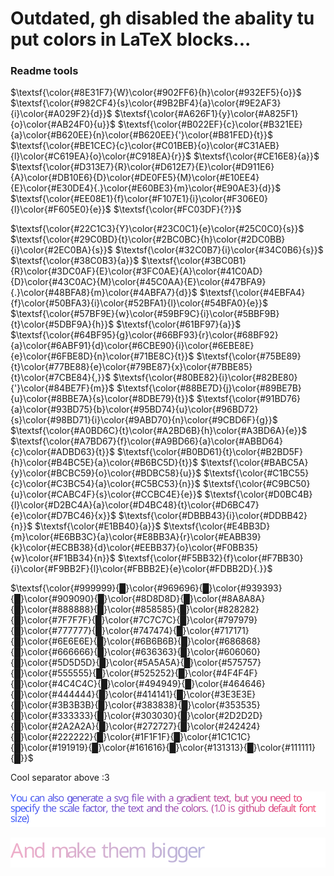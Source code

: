 # Outdated, gh disabled the abality tu put colors in LaTeX blocks...

### Readme tools

$\textsf{\color{#8E31F7}{W}\color{#902FF6}{h}\color{#932EF5}{o}}$ $\textsf{\color{#982CF4}{s}\color{#9B2BF4}{a}\color{#9E2AF3}{i}\color{#A029F2}{d}}$ $\textsf{\color{#A626F1}{y}\color{#A825F1}{o}\color{#AB24F0}{u}}$ $\textsf{\color{#B022EF}{c}\color{#B321EE}{a}\color{#B620EE}{n}\color{#B620EE}{'}\color{#B81FED}{t}}$ $\textsf{\color{#BE1CEC}{c}\color{#C01BEB}{o}\color{#C31AEB}{l}\color{#C619EA}{o}\color{#C918EA}{r}}$ $\textsf{\color{#CE16E8}{a}}$ $\textsf{\color{#D313E7}{R}\color{#D612E7}{E}\color{#D911E6}{A}\color{#DB10E6}{D}\color{#DE0FE5}{M}\color{#E10EE4}{E}\color{#E30DE4}{.}\color{#E60BE3}{m}\color{#E90AE3}{d}}$ $\textsf{\color{#EE08E1}{f}\color{#F107E1}{i}\color{#F306E0}{l}\color{#F605E0}{e}}$ $\textsf{\color{#FC03DF}{?}}$

$\textsf{\color{#22C1C3}{Y}\color{#23C0C1}{e}\color{#25C0C0}{s}}$ $\textsf{\color{#29C0BD}{t}\color{#2BC0BC}{h}\color{#2DC0BB}{i}\color{#2EC0BA}{s}}$ $\textsf{\color{#32C0B7}{i}\color{#34C0B6}{s}}$ $\textsf{\color{#38C0B3}{a}}$ $\textsf{\color{#3BC0B1}{R}\color{#3DC0AF}{E}\color{#3FC0AE}{A}\color{#41C0AD}{D}\color{#43C0AC}{M}\color{#45C0AA}{E}\color{#47BFA9}{.}\color{#48BFA8}{m}\color{#4ABFA7}{d}}$ $\textsf{\color{#4EBFA4}{f}\color{#50BFA3}{i}\color{#52BFA1}{l}\color{#54BFA0}{e}}$ $\textsf{\color{#57BF9E}{w}\color{#59BF9C}{i}\color{#5BBF9B}{t}\color{#5DBF9A}{h}}$ $\textsf{\color{#61BF97}{a}}$ $\textsf{\color{#64BF95}{g}\color{#66BF93}{r}\color{#68BF92}{a}\color{#6ABF91}{d}\color{#6CBE90}{i}\color{#6EBE8E}{e}\color{#6FBE8D}{n}\color{#71BE8C}{t}}$ $\textsf{\color{#75BE89}{t}\color{#77BE88}{e}\color{#79BE87}{x}\color{#7BBE85}{t}\color{#7CBE84}{,}}$ $\textsf{\color{#80BE82}{i}\color{#82BE80}{'}\color{#84BE7F}{m}}$ $\textsf{\color{#88BE7D}{j}\color{#89BE7B}{u}\color{#8BBE7A}{s}\color{#8DBE79}{t}}$ $\textsf{\color{#91BD76}{a}\color{#93BD75}{b}\color{#95BD74}{u}\color{#96BD72}{s}\color{#98BD71}{i}\color{#9ABD70}{n}\color{#9CBD6F}{g}}$ $\textsf{\color{#A0BD6C}{t}\color{#A2BD6B}{h}\color{#A3BD6A}{e}}$ $\textsf{\color{#A7BD67}{f}\color{#A9BD66}{a}\color{#ABBD64}{c}\color{#ADBD63}{t}}$ $\textsf{\color{#B0BD61}{t}\color{#B2BD5F}{h}\color{#B4BC5E}{a}\color{#B6BC5D}{t}}$ $\textsf{\color{#BABC5A}{y}\color{#BCBC59}{o}\color{#BDBC58}{u}}$ $\textsf{\color{#C1BC55}{c}\color{#C3BC54}{a}\color{#C5BC53}{n}}$ $\textsf{\color{#C9BC50}{u}\color{#CABC4F}{s}\color{#CCBC4E}{e}}$ $\textsf{\color{#D0BC4B}{l}\color{#D2BC4A}{a}\color{#D4BC48}{t}\color{#D6BC47}{e}\color{#D7BC46}{x}}$ $\textsf{\color{#DBBB43}{i}\color{#DDBB42}{n}}$ $\textsf{\color{#E1BB40}{a}}$ $\textsf{\color{#E4BB3D}{m}\color{#E6BB3C}{a}\color{#E8BB3A}{r}\color{#EABB39}{k}\color{#ECBB38}{d}\color{#EEBB37}{o}\color{#F0BB35}{w}\color{#F1BB34}{n}}$ $\textsf{\color{#F5BB32}{f}\color{#F7BB30}{i}\color{#F9BB2F}{l}\color{#FBBB2E}{e}\color{#FDBB2D}{.}}$

$\textsf{\color{#999999}{█}\color{#969696}{█}\color{#939393}{█}\color{#909090}{█}\color{#8D8D8D}{█}\color{#8A8A8A}{█}\color{#888888}{█}\color{#858585}{█}\color{#828282}{█}\color{#7F7F7F}{█}\color{#7C7C7C}{█}\color{#797979}{█}\color{#777777}{█}\color{#747474}{█}\color{#717171}{█}\color{#6E6E6E}{█}\color{#6B6B6B}{█}\color{#686868}{█}\color{#666666}{█}\color{#636363}{█}\color{#606060}{█}\color{#5D5D5D}{█}\color{#5A5A5A}{█}\color{#575757}{█}\color{#555555}{█}\color{#525252}{█}\color{#4F4F4F}{█}\color{#4C4C4C}{█}\color{#494949}{█}\color{#464646}{█}\color{#444444}{█}\color{#414141}{█}\color{#3E3E3E}{█}\color{#3B3B3B}{█}\color{#383838}{█}\color{#353535}{█}\color{#333333}{█}\color{#303030}{█}\color{#2D2D2D}{█}\color{#2A2A2A}{█}\color{#272727}{█}\color{#242424}{█}\color{#222222}{█}\color{#1F1F1F}{█}\color{#1C1C1C}{█}\color{#191919}{█}\color{#161616}{█}\color{#131313}{█}\color{#111111}{█}}$

Cool separator above :3

![E](https://raw.githubusercontent.com/UwUDev/readme_tools/51f356c421c6bfd3546b4f0439208c1a718ce959/gradient1.svg)

![E](https://raw.githubusercontent.com/UwUDev/readme_tools/f0036c25c36d2f601df5561af0d3a23b452795b5/gradient2.svg)
